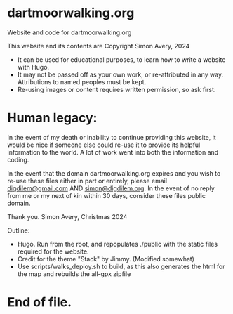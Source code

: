 # dartmoorwalking.org
Website and code for dartmoorwalking.org

This website and its contents are Copyright Simon Avery, 2024

* It can be used for educational purposes, to learn how to write a website with Hugo.
* It may not be passed off as your own work, or re-attributed in any way. Attributions to named peoples must be kept.
* Re-using images or content requires written permission, so ask first.

# Human legacy:

In the event of my death or inability to continue providing this website, it would be nice if someone else could re-use it to provide its helpful information to the world. A lot of work went into both the information and coding.

In the event that the domain dartmoorwalking.org expires and you wish to re-use these files either in part or entirely, please email digdilem@gmail.com AND simon@digdilem.org.
In the event of no reply from me or my next of kin within 30 days, consider these files public domain.

Thank you. Simon Avery, Christmas 2024

Outline:

* Hugo. Run from the root, and repopulates ./public with the static files required for the website.
* Credit for the theme "Stack" by Jimmy. (Modified somewhat)
* Use scripts/walks_deploy.sh to build, as this also generates the html for the map and rebuilds the all-gpx zipfile

# End of file.

